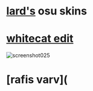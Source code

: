 # [lard's](https://osu.ppy.sh/users/17711382) osu skins


# [whitecat edit](https://drive.google.com/drive/folders/1WqNDd9pQMBAMiALE9Lyo_JiUpWlc3bjR)
![screenshot025](https://user-images.githubusercontent.com/128342135/226714877-aab5a54d-8261-43b1-a8e5-a722310431c1.jpg)


# [rafis varv](
